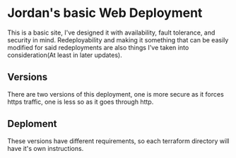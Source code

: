 # Jordan's basic Web Deployment

This is a basic site, I've designed it with availability, fault tolerance, and security in mind. Redeployability and making it something that can be easily modified for said redeployments are also things I've taken into consideration(At least in later updates).

## Versions

There are two versions of this deployment, one is more secure as it forces https traffic, one is less so as it goes through http.


## Deploment
These versions have different requirements, so each terraform directory will have it's own instructions.
